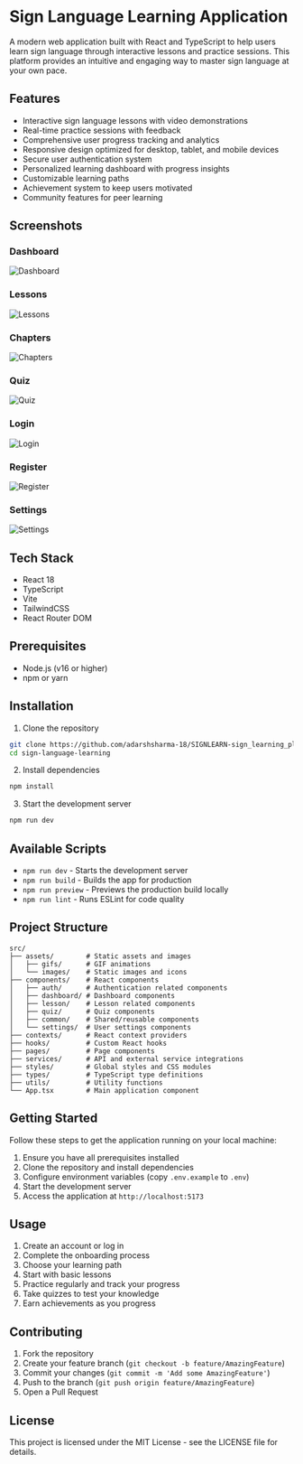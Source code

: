 # Sign Language Learning Application

A modern web application built with React and TypeScript to help users learn sign language through interactive lessons and practice sessions. This platform provides an intuitive and engaging way to master sign language at your own pace.

## Features

- Interactive sign language lessons with video demonstrations
- Real-time practice sessions with feedback
- Comprehensive user progress tracking and analytics
- Responsive design optimized for desktop, tablet, and mobile devices
- Secure user authentication system
- Personalized learning dashboard with progress insights
- Customizable learning paths
- Achievement system to keep users motivated
- Community features for peer learning

## Screenshots

### Dashboard
![Dashboard](src/assets/gifs/Screenshots/dashboard.png)

### Lessons
![Lessons](src/assets/gifs/Screenshots/lessons.png)

### Chapters
![Chapters](src/assets/gifs/Screenshots/chapters.png)

### Quiz
![Quiz](src/assets/gifs/Screenshots/Quiz.png)

### Login
![Login](src/assets/gifs/Screenshots/login.png)

### Register
![Register](src/assets/gifs/Screenshots/register.png)

### Settings
![Settings](src/assets/gifs/Screenshots/setting.png)

## Tech Stack

- React 18
- TypeScript
- Vite
- TailwindCSS
- React Router DOM

## Prerequisites

- Node.js (v16 or higher)
- npm or yarn

## Installation

1. Clone the repository
```bash
git clone https://github.com/adarshsharma-18/SIGNLEARN-sign_learning_platform
cd sign-language-learning
```

2. Install dependencies
```bash
npm install
```

3. Start the development server
```bash
npm run dev
```

## Available Scripts

- `npm run dev` - Starts the development server
- `npm run build` - Builds the app for production
- `npm run preview` - Previews the production build locally
- `npm run lint` - Runs ESLint for code quality

## Project Structure

```
src/
├── assets/        # Static assets and images
│   ├── gifs/      # GIF animations
│   └── images/    # Static images and icons
├── components/    # React components
│   ├── auth/      # Authentication related components
│   ├── dashboard/ # Dashboard components
│   ├── lesson/    # Lesson related components
│   ├── quiz/      # Quiz components
│   ├── common/    # Shared/reusable components
│   └── settings/  # User settings components
├── contexts/      # React context providers
├── hooks/         # Custom React hooks
├── pages/         # Page components
├── services/      # API and external service integrations
├── styles/        # Global styles and CSS modules
├── types/         # TypeScript type definitions
├── utils/         # Utility functions
└── App.tsx        # Main application component
```

## Getting Started

Follow these steps to get the application running on your local machine:

1. Ensure you have all prerequisites installed
2. Clone the repository and install dependencies
3. Configure environment variables (copy `.env.example` to `.env`)
4. Start the development server
5. Access the application at `http://localhost:5173`

## Usage

1. Create an account or log in
2. Complete the onboarding process
3. Choose your learning path
4. Start with basic lessons
5. Practice regularly and track your progress
6. Take quizzes to test your knowledge
7. Earn achievements as you progress



## Contributing

1. Fork the repository
2. Create your feature branch (`git checkout -b feature/AmazingFeature`)
3. Commit your changes (`git commit -m 'Add some AmazingFeature'`)
4. Push to the branch (`git push origin feature/AmazingFeature`)
5. Open a Pull Request

## License

This project is licensed under the MIT License - see the LICENSE file for details.